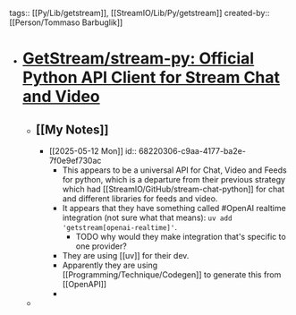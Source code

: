 tags:: [[Py/Lib/getstream]], [[StreamIO/Lib/Py/getstream]]
created-by:: [[Person/Tommaso Barbuglik]]

- # [GetStream/stream-py: Official Python API Client for Stream Chat and Video](https://github.com/GetStream/stream-py)
	- ## [[My Notes]]
		- [[2025-05-12 Mon]]
		  id:: 68220306-c9aa-4177-ba2e-7f0e9ef730ac
			- This appears to be a universal API for Chat, Video and Feeds for python, which is a departure from their previous strategy which had [[StreamIO/GitHub/stream-chat-python]] for chat and different libraries for feeds and video.
			- It appears that they have  something called #OpenAI realtime integration (not sure what that means): `uv add 'getstream[openai-realtime]'`.
				- TODO why would they make integration that's specific to one provider?
			- They are using [[uv]] for their dev.
			- Apparently they are using [[Programming/Technique/Codegen]] to generate this from [[OpenAPI]]
			-
	-